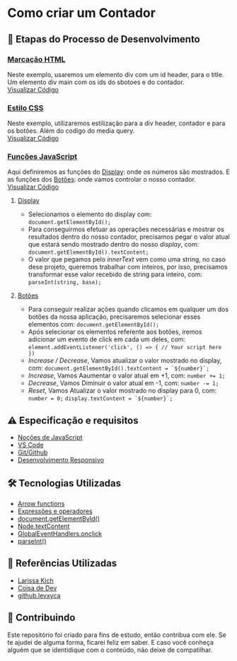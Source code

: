 <!--
![](https://github.com/Diegojfsr/JavaScript_Projects_Beginners/blob/main/Imagens/Capa_Projetos_JavaScript.jpg)
-->
<!--
JavaScript Projects for Beginners – Easy Ideas to Get Started Coding JS
-->

# Como criar um Contador

## 📝 Etapas do Processo de Desenvolvimento

<!--### [#1 Etapa:](#HTML)-->
### [Marcação HTML](https:)<br>
Neste exemplo, usaremos um elemento div com um id header, para o title. Um elemento div main com os ids do sbotoes e do contador.<br>
[Visualizar Código](https:)

<!--### [#2 Etapa:](#CSS)-->
### [Estilo CSS](https:)<br>
Neste exemplo, utilizaremos estilização para a div header, contador e para os botões. Além do codigo do media query.<br>
[Visualizar Código](https:)

<!--### [#3 Etapa:](#JavaScript)-->
### [Funções JavaScript](https:)<br>
Aqui definiremos as funções do
[Display](#displaydisplay): onde os números são mostrados. 
E as funções dos
[Botões](#botõesbotoes): onde vamos controlar o nosso contador.
<br>
[Visualizar Código](https:)

1. [Display](#display)
    - Selecionamos o elemento do display com: ``document.getElementById();``
    - Para conseguirmos efetuar as operações necessárias e mostrar os resultados dentro do nosso contador, precisamos pegar o valor atual que estará sendo mostrado dentro do nosso *display*, com: ``document.getElementById().textContent;``
    - O valor  que pegamos pelo *innerText* vem como uma string, no caso dese projeto, queremos trabalhar com inteiros, por isso, precisamos transformar esse valor recebido de string para inteiro, com: ``parseInt(string, base);``


2. [Botões](#botões)
    - Para conseguir realizar ações quando clicamos em qualquer um dos botões da nossa aplicação, precisaremos selecionar esses elementos com: ``document.getElementById();``
    - Após selecionar os elementos referente aos botões, iremos adicionar um evento de click em cada um deles, com: ``element.addEventListener('click', () => { // Your script here })``
    - *Increase / Decrease*, Vamos atualizar o valor mostrado no display, com: ``document.getElementById().textContent = `${number}`;``
    - *Increase*, Vamos Aaumentar o valor atual em +1, com: ``number += 1;``
    - *Decrease*, Vamos Diminuir o valor atual em -1, com: ``number -= 1;``
    - *Reset*, Vamos Atualizar o valor mostrado no display para 0, com: ``number = 0;``
    ``display.textContent = `${number}`;``





## ⚠️ Especificação e requisitos

- [Noções de JavaScript](https:)
- [VS Code](https:)
- [Git/Github](https:)
- [Desenvolvimento Responsivo](https:)

## 🛠 Tecnologias Utilizadas

- [Arrow functions](https://developer.mozilla.org/pt-BR/docs/Web/JavaScript/Reference/Functions/Arrow_functions)
- [Expressões e operadores](https://developer.mozilla.org/pt-BR/docs/Web/JavaScript/Guide/Expressions_and_operators)
- [document.getElementById()](https://developer.mozilla.org/pt-BR/docs/Web/API/Document/getElementById)
- [Node.textContent](https://developer.mozilla.org/pt-BR/docs/Web/API/Node/textContent)
- [GlobalEventHandlers.onclick](https://developer.mozilla.org/pt-BR/docs/Web/API/GlobalEventHandlers/onclick)
- [parseInt()](https://developer.mozilla.org/pt-BR/docs/Web/JavaScript/Reference/Global_Objects/parseInt)


## 📑 Referências Utilizadas

- [Larissa Kich](https://youtu.be/n-ujf4-rk3g)
- [Coisa de Dev](https://youtu.be/tla-kxvHQvA)
- [github.levxyca](https://github.com/levxyca/counter?tab=readme-ov-file)



## 🤝 Contribuindo

 Este repositório foi criado para fins de estudo, então contribua com ele. Se te ajudei de alguma forma, ficarei feliz em
saber. E caso você conheça alguém que se identidique com o conteúdo, não deixe de compatilhar.



